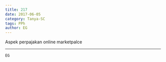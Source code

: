 ```yaml
---
title: 217
date: 2017-06-05
category: Tanya-SC
tags: PPh
author: EG
---
```


Aspek perpajakan online marketpalce

---



`EG`
